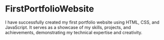 # FirstPortfolioWebsite
I have successfully created my first portfolio website using HTML, CSS, and JavaScript. It serves as a showcase of my skills, projects, and achievements, demonstrating my technical expertise and creativity.

